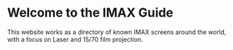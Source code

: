 # Welcome to the IMAX Guide

This website works as a directory of known IMAX screens around the world, with a focus on Laser and 15/70 film projection.
